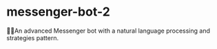 # messenger-bot-2
🤖🤖An advanced Messenger bot with a natural language processing and strategies pattern.
